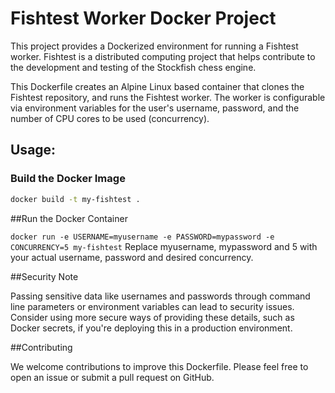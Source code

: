 # Fishtest Worker Docker Project

This project provides a Dockerized environment for running a Fishtest worker. Fishtest is a distributed computing project that helps contribute to the development and testing of the Stockfish chess engine.

This Dockerfile creates an Alpine Linux based container that clones the Fishtest repository, and runs the Fishtest worker. The worker is configurable via environment variables for the user's username, password, and the number of CPU cores to be used (concurrency).

## Usage:

### Build the Docker Image

```bash
docker build -t my-fishtest .
```
##Run the Docker Container

```docker run -e USERNAME=myusername -e PASSWORD=mypassword -e CONCURRENCY=5 my-fishtest```
Replace myusername, mypassword and 5 with your actual username, password and desired concurrency.

##Security Note

Passing sensitive data like usernames and passwords through command line parameters or environment variables can lead to security issues. Consider using more secure ways of providing these details, such as Docker secrets, if you're deploying this in a production environment.

##Contributing

We welcome contributions to improve this Dockerfile. Please feel free to open an issue or submit a pull request on GitHub.